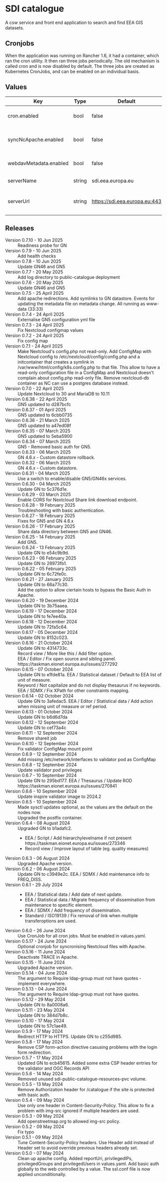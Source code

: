 # SDI catalogue

A csw service and front end application to search and find EEA GIS datasets.

## Cronjobs

When the application was running on Rancher 1.6, it had a container, which ran the cron utility. It then ran three jobs periodically. The old mechanism is called cron and is now disabled by default. The three jobs are created as Kubernetes CronJobs, and can be enabled on an individual basis.

## Values

| Key | Type | Default | Description |
|-----|------|---------|-------------|
| cron.enabled | bool | false | Use the old crontab mechanism |
| syncNcApache.enabled | bool | false | Sync NextCloud files with Apache |
| webdavMetadata.enabled | bool | false | Update webdav meta data |
| serverName | string | sdi.eea.europa.eu | Name of the server |
| serverUrl | string | <https://sdi.eea.europa.eu:443> | URL of the server. The port is required. |

## Releases

<dl>
  <dt>Version 0.7.10 - 10 Jun 2025</dt>
  <dd>Readiness probe for GN</dd>

  <dt>Version 0.7.9 - 10 Jun 2025</dt>
  <dd>Add health checks</dd>

  <dt>Version 0.7.8 - 10 Jun 2025</dt>
  <dd>Update GN46 and GN5</dd>

  <dt>Version 0.7.7 - 20 May 2025</dt>
  <dd>Add log directory to public-catalogue deployment</dd>

  <dt>Version 0.7.6 - 20 May 2025</dt>
  <dd>Update GN46 and GN5</dd>

  <dt>Version 0.7.5 - 25 April 2025</dt>
  <dd>Add apache redirections. Add symlinks to GN datastore. Events for updating the metadata file on metadata change. All running as www-data (33:33)</dd>

  <dt>Version 0.7.4 - 24 April 2025</dt>
  <dd>Externalise GN5 configuration yml file</dd>

  <dt>Version 0.7.3 - 24 April 2025</dt>
  <dd>Fix Nextcloud configmap values</dd>

  <dt>Version 0.7.2 - 24 April 2025</dt>
  <dd>Fix config map</dd>

  <dt>Version 0.7.1 - 24 April 2025</dt>
  <dd>Make Nextcloud's config.php not read-only. Add ConfigMap with Nextcloud config to 
  /etc/nextcloud/config/config.php and a initcontainer that creates a symlink in /var/www/html/config/k8s.config.php to that file.
  This allow to have a read-only configuration file in a ConfigMap and Nextcloud doesn't complain about config.php read-only file.
  Remove nextcloud-db container as NC can use a postgres database instead.
  </dd>

  <dt>Version 0.7.0 - 22 April 2025</dt>
  <dd>Update Nextcloud to 30 and MariaDB to 10.11</dd>

  <dt>Version 0.6.38 - 22 April 2025</dt>
  <dd>GN5 updated to d287bcfc</dd>

  <dt>Version 0.6.37 - 01 April 2025</dt>
  <dd>GN5 updated to 6cbb0735</dd>

  <dt>Version 0.6.36 - 21 March 2025</dt>
  <dd>GN5 updated to a47ed08f</dd>

  <dt>Version 0.6.35 - 07 March 2025</dt>
  <dd>GN5 updated to 5eba5900</dd>

  <dt>Version 0.6.34 - 07 March 2025</dt>
  <dd>GN5 - Removed basic auth for GN5.</dd>

  <dt>Version 0.6.33 - 06 March 2025</dt>
  <dd>GN 4.6.x - Custom datastore rollback.</dd>

  <dt>Version 0.6.32 - 06 March 2025</dt>
  <dd>GN 4.6.x - Custom datastore.</dd>

  <dt>Version 0.6.31 - 04 March 2025</dt>
  <dd>Use a switch to enable/disable GN5/GN46x services.</dd>

  <dt>Version 0.6.30 - 04 March 2025</dt>
  <dd>Update GN to 5c376d1e.</dd>

  <dt>Version 0.6.29 - 03 March 2025</dt>
  <dd>Enable CORS for Nextcloud Share link download endpoint.</dd>

  <dt>Version 0.6.28 - 19 February 2025</dt>
  <dd>Troubleshooting with basic authentication.</dd>

  <dt>Version 0.6.27 - 18 February 2025</dt>
  <dd>Fixes for GN5 and GN 4.6.x</dd>

  <dt>Version 0.6.26 - 17 February 2025</dt>
  <dd>Share data directory between GN5 and GN46.</dd>

  <dt>Version 0.6.25 - 14 February 2025</dt>
  <dd>Add GN5.</dd>

  <dt>Version 0.6.24 - 13 February 2025</dt>
  <dd>Update GN to e54c9b9d.</dd>

  <dt>Version 0.6.23 - 06 February 2025</dt>
  <dd>Update GN to 28973fb1.</dd>
  
  <dt>Version 0.6.22 - 05 February 2025</dt>
  <dd>Update GN to 6c72fe0c.</dd>

  <dt>Version 0.6.21 - 27 January 2025</dt>
  <dd>Update GN to 66a77c30.</dd>
  <dd>Add the option to allow ciertain hosts to bypass the Basic Auth in Apache.</dd>


  <dt>Version 0.6.20 - 19 December 2024</dt>
  <dd>Update GN to 3b75aaea.</dd>

  <dt>Version 0.6.19 - 17 December 2024</dt>
  <dd>Update GN to fe7ee40a.</dd>

  <dt>Version 0.6.18 - 12 December 2024</dt>
  <dd>Update GN to 72fa5c64.</dd>

  <dt>Version 0.6.17 - 05 December 2024</dt>
  <dd>Update GN to 8152c023.</dd>

  <dt>Version 0.6.16 - 21 October 2024</dt>
  <dd>Update GN to 4314733c.</dd>
  <dd>Record view / More like this / Add filter option.</dd>
  <dd>EEA / Editor / Fix open source and sibling panel. https://taskman.eionet.europa.eu/issues/277292</dd>

  <dt>Version 0.6.15 - 07 October 2024</dt>
  <dd>Update GN to e1fde81a. EEA / Statistical dataset / Default to EEA list of unit of measure.</dd>
  <dd>Keyword / Not capitalize and do not display thesaurus if no keywords.</dd>
  <dd>EEA / SDMX / Fix XPath for other constraints mapping.</dd>

  <dt>Version 0.6.14 - 02 October 2024</dt>
  <dd>Update GN to 3afedac5. EEA / Editor / Statistical data / Add action when missing unit of measure or ref period.</dd>
  
  <dt>Version 0.6.13 - 01 October 2024</dt>
  <dd>Update GN to b6d6d7da</dd>

  <dt>Version 0.6.12 - 12 September 2024</dt>
  <dd>Update GN to cef73a4c</dd>

  <dt>Version 0.6.11 - 12 September 2024</dt>
  <dd>Remove shareit job</dd>

  <dt>Version 0.6.10 - 12 September 2024</dt>
  <dd>Fix validator ConfigMap mount point</dd>

  <dt>Version 0.6.9 - 12 September 2024</dt>
  <dd>Add missing /etc/network/interfaces to validator pod as ConfigMap</dd>

  <dt>Version 0.6.8 - 12 September 2024</dt>
  <dd>Update validator pod privileges</dd>

  <dt>Version 0.6.7 - 10 September 2024</dt>
  <dd>Update GN to 295bd177. EEA / Thesaurus / Update ROD https://taskman.eionet.europa.eu/issues/270841</dd>

  <dt>Version 0.6.6 - 10 September 2024</dt>
  <dd>Update inspire validator image to 2024.2</dd>

  <dt>Version 0.6.5 - 10 September 2024</dt>
  <dd>Made sysctl updates optional, as the values are the default on the nodes now.</dd>
  <dd>Upgraded the postfix container.</dd>

  <dt>Version 0.6.4 - 08 August 2024</dt>
  <dd>Upgraded GN to b1adafc2.
    <ul>
      <li>EEA / Script / Add hierarchylevelname if not present https://taskman.eionet.europa.eu/issues/273346</li>
      <li>Record view / Improve layout of table (eg. quality measures)</li>
    </ul>
  </dd>

  <dt>Version 0.6.3 - 06 August 2024</dt>
  <dd>Upgraded Apache version.</dd>

  <dt>Version 0.6.2 - 06 August 2024</dt>
  <dd>Update GN to c3949e2c. EEA / SDMX / Add maintenance info to FREQ_DISS.</dd>

  <dt>Version 0.6.1 - 29 July 2024</dt>
  <dd>
    <ul>
      <li>EEA / Statistical data / Add date of next update.</li>
      <li>EEA / Statistical data / Migrate frequency of dissemination from maintenance to specific element.</li>
      <li>EEA / SDMX / Add frequency of dissemination.</li>
      <li>Standard / ISO19139 / Fix removal of link when multiple transferoptions are used.</li>
    </ul>
  </dd>

  <dt>Version 0.6.0 - 26 June 2024</dt>
  <dd>Use CronJob for all cron jobs. Must be enabled in values.yaml.</dd>

  <dt>Version 0.5.17 - 24 June 2024</dt>
  <dd>Optional cronjob for syncronising Nextcloud files with Apache.</dd>

  <dt>Version 0.5.16 - 11 June 2024</dt>
  <dd>Deactivate TRACE in Apache.</dd>

  <dt>Version 0.5.15 - 11 June 2024</dt>
  <dd>Upgraded Apache version.</dd>

  <dt>Version 0.5.14 - 04 June 2024</dt>
  <dd>The argument to Require ldap-group must not have quotes - implement everywhere.</dd>

  <dt>Version 0.5.13 - 04 June 2024</dt>
  <dd>The argument to Require ldap-group must not have quotes.</dd>

  <dt>Version 0.5.12 - 29 May 2024</dt>
  <dd>Update GN to 8a0008a6.</dd>

  <dt>Version 0.5.11 - 23 May 2024</dt>
  <dd>Update GN to 384d7b8c.</dd>

  <dt>Version 0.5.10 - 17 May 2024</dt>
  <dd>Update GN to 57c1ae49.</dd>

  <dt>Version 0.5.9 - 17 May 2024</dt>
  <dd>Redirect HTTP to HTTPS. Update GN to c255d985.</dd>

  <dt>Version 0.5.8 - 17 May 2024</dt>
  <dd>Remove CSP form-action directive casusing problems with the login form redirection.</dd>

  <dt>Version 0.5.7 - 17 May 2024</dt>
  <dd>Updated GN to ecb45615. Added some extra CSP header entries for the validator and OGC Records API</dd>

  <dt>Version 0.5.6 - 14 May 2024</dt>
  <dd>Removed unused sdi-public-catalogue-resources-pvc volume.</dd>

  <dt>Version 0.5.5 - 13 May 2024</dt>
  <dd>Remove Authorization header for /catalogue if the site is protected with basic auth.</dd>

  <dt>Version 0.5.4 - 09 May 2024</dt>
  <dd>Use only one header in Content-Security-Policy. This allow to fix a problem with img-src ignored if
  multiple hearders are used.</dd>

  <dt>Version 0.5.3 - 09 May 2024</dt>
  <dd>Add openstreetmap.org to allowed img-src policy.</dd>

  <dt>Version 0.5.2 - 09 May 2024</dt>
  <dd>Fix typo</dd>

  <dt>Version 0.5.1 - 09 May 2024</dt>
  <dd>Tune Content-Security-Policy headers. Use Header add instead of Header set to avoid
  override previous headers already set.
  </dd>

  <dt>Version 0.5.0 - 07 May 2024</dt>
  <dd>Clean up apache config.
    Added reportUri, privilegedIPs, privilegedGroups and privilegedUsers in values.yaml.
    Add basic auth globally to the web controlled by a value.
    The ssl.conf file is now applied unconditionally.
  </dd>

</dl>
